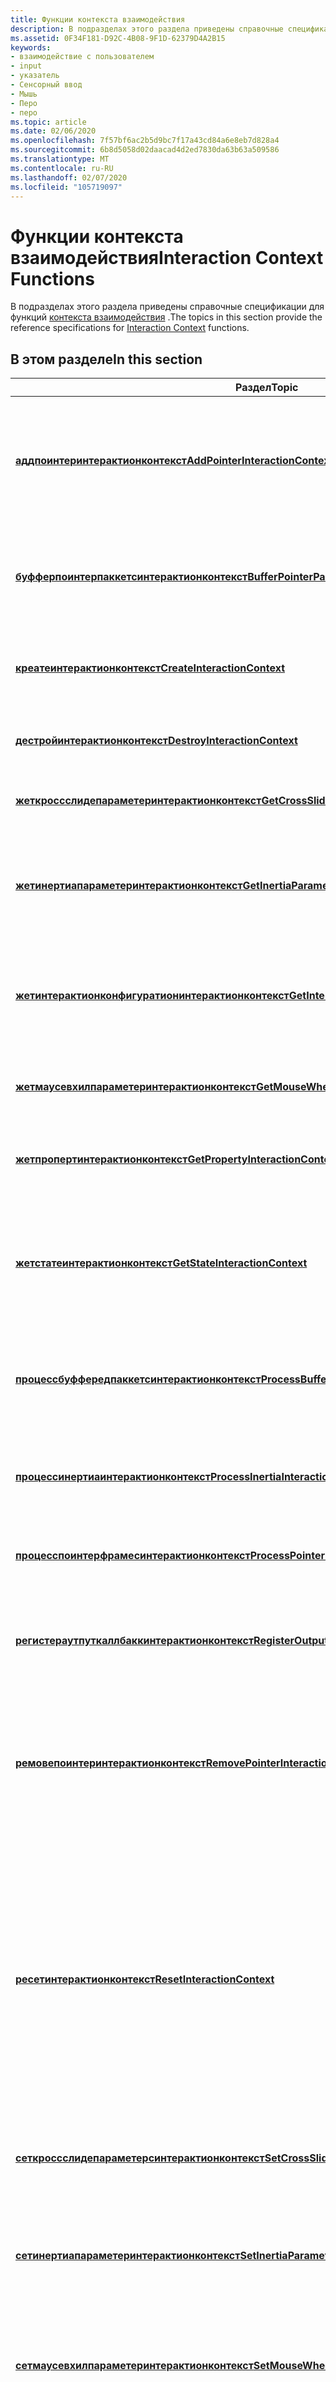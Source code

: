 ```yaml
---
title: Функции контекста взаимодействия
description: В подразделах этого раздела приведены справочные спецификации для функций контекста взаимодействия.
ms.assetid: 0F34F181-D92C-4B08-9F1D-62379D4A2B15
keywords:
- взаимодействие с пользователем
- input
- указатель
- Сенсорный ввод
- Мышь
- Перо
- перо
ms.topic: article
ms.date: 02/06/2020
ms.openlocfilehash: 7f57bf6ac2b5d9bc7f17a43cd84a6e8eb7d828a4
ms.sourcegitcommit: 6b8d5058d02daacad4d2ed7830da63b63a509586
ms.translationtype: MT
ms.contentlocale: ru-RU
ms.lasthandoff: 02/07/2020
ms.locfileid: "105719097"
---
```

# <a name="interaction-context-functions"></a><span data-ttu-id="2645c-110">Функции контекста взаимодействия</span><span class="sxs-lookup"><span data-stu-id="2645c-110">Interaction Context Functions</span></span>

<span data-ttu-id="2645c-111">В подразделах этого раздела приведены справочные спецификации для функций [контекста взаимодействия](interaction-context-portal.md) .</span><span class="sxs-lookup"><span data-stu-id="2645c-111">The topics in this section provide the reference specifications for [Interaction Context](interaction-context-portal.md) functions.</span></span>

## <a name="in-this-section"></a><span data-ttu-id="2645c-112">В этом разделе</span><span class="sxs-lookup"><span data-stu-id="2645c-112">In this section</span></span>

| <span data-ttu-id="2645c-113">Раздел</span><span class="sxs-lookup"><span data-stu-id="2645c-113">Topic</span></span> | <span data-ttu-id="2645c-114">Описание</span><span class="sxs-lookup"><span data-stu-id="2645c-114">Description</span></span> |
|---|---|
| [<span data-ttu-id="2645c-115">**аддпоинтеринтерактионконтекст**</span><span class="sxs-lookup"><span data-stu-id="2645c-115">**AddPointerInteractionContext**</span></span>](/windows/win32/api/interactioncontext/nf-interactioncontext-addpointerinteractioncontext)<br/> | <span data-ttu-id="2645c-116">Включить указанный указатель в набор указателей, обрабатываемых объектом [контекста взаимодействия](interaction-context-portal.md) .</span><span class="sxs-lookup"><span data-stu-id="2645c-116">Include the specified pointer in the set of pointers processed by the [Interaction Context](interaction-context-portal.md) object.</span></span> <br/> |
| [<span data-ttu-id="2645c-117">**буфферпоинтерпаккетсинтерактионконтекст**</span><span class="sxs-lookup"><span data-stu-id="2645c-117">**BufferPointerPacketsInteractionContext**</span></span>](/windows/win32/api/interactioncontext/nf-interactioncontext-bufferpointerpacketsinteractioncontext)<br/> | <span data-ttu-id="2645c-118">Добавляет журнал для одного входного указателя в буфер объекта [контекста взаимодействия](interaction-context-portal.md) .</span><span class="sxs-lookup"><span data-stu-id="2645c-118">Adds the history for a single input pointer to the buffer of the [Interaction Context](interaction-context-portal.md) object.</span></span><br/> |
| [<span data-ttu-id="2645c-119">**креатеинтерактионконтекст**</span><span class="sxs-lookup"><span data-stu-id="2645c-119">**CreateInteractionContext**</span></span>](/windows/win32/api/interactioncontext/nf-interactioncontext-createinteractioncontext)<br/> | <span data-ttu-id="2645c-120">Создает и инициализирует объект [контекста взаимодействия](interaction-context-portal.md) .</span><span class="sxs-lookup"><span data-stu-id="2645c-120">Creates and initializes an [Interaction Context](interaction-context-portal.md) object.</span></span><br/> |
| [<span data-ttu-id="2645c-121">**дестройинтерактионконтекст**</span><span class="sxs-lookup"><span data-stu-id="2645c-121">**DestroyInteractionContext**</span></span>](/windows/win32/api/interactioncontext/nf-interactioncontext-destroyinteractioncontext)<br/> | <span data-ttu-id="2645c-122">Уничтожает указанный объект [контекста взаимодействия](interaction-context-portal.md) .</span><span class="sxs-lookup"><span data-stu-id="2645c-122">Destroys the specified [Interaction Context](interaction-context-portal.md) object.</span></span><br/> |
| [<span data-ttu-id="2645c-123">**жеткроссслидепараметеринтерактионконтекст**</span><span class="sxs-lookup"><span data-stu-id="2645c-123">**GetCrossSlideParameterInteractionContext**</span></span>](/windows/win32/api/interactioncontext/nf-interactioncontext-getcrossslideparameterinteractioncontext)<br/> | <span data-ttu-id="2645c-124">Возвращает поведение взаимодействия между слайдами.</span><span class="sxs-lookup"><span data-stu-id="2645c-124">Gets the cross-slide interaction behavior.</span></span> <br/> |
| [<span data-ttu-id="2645c-125">**жетинертиапараметеринтерактионконтекст**</span><span class="sxs-lookup"><span data-stu-id="2645c-125">**GetInertiaParameterInteractionContext**</span></span>](/windows/win32/api/interactioncontext/nf-interactioncontext-getinertiaparameterinteractioncontext)<br/> | <span data-ttu-id="2645c-126">Возвращает поведение инерции для манипуляции (преобразование, вращение, масштабирование).</span><span class="sxs-lookup"><span data-stu-id="2645c-126">Gets the inertia behavior of a manipulation (translation, rotation, scaling).</span></span> <br/> |
| [<span data-ttu-id="2645c-127">**жетинтерактионконфигуратионинтерактионконтекст**</span><span class="sxs-lookup"><span data-stu-id="2645c-127">**GetInteractionConfigurationInteractionContext**</span></span>](/windows/win32/api/interactioncontext/nf-interactioncontext-getinteractionconfigurationinteractioncontext)<br/> | <span data-ttu-id="2645c-128">Возвращает состояние конфигурации взаимодействия для объекта [контекста взаимодействия](interaction-context-portal.md) .</span><span class="sxs-lookup"><span data-stu-id="2645c-128">Gets interaction configuration state for the [Interaction Context](interaction-context-portal.md) object.</span></span><br/> |
| [<span data-ttu-id="2645c-129">**жетмаусевхилпараметеринтерактионконтекст**</span><span class="sxs-lookup"><span data-stu-id="2645c-129">**GetMouseWheelParameterInteractionContext**</span></span>](/windows/win32/api/interactioncontext/nf-interactioncontext-getmousewheelparameterinteractioncontext)<br/> | <span data-ttu-id="2645c-130">Возвращает состояние колесика мыши для объекта [контекста взаимодействия](interaction-context-portal.md) .</span><span class="sxs-lookup"><span data-stu-id="2645c-130">Gets the mouse wheel state for the [Interaction Context](interaction-context-portal.md) object.</span></span> <br/> |
| [<span data-ttu-id="2645c-131">**жетпропертинтерактионконтекст**</span><span class="sxs-lookup"><span data-stu-id="2645c-131">**GetPropertyInteractionContext**</span></span>](/windows/win32/api/interactioncontext/nf-interactioncontext-getpropertyinteractioncontext)<br/> | <span data-ttu-id="2645c-132">Возвращает свойства объекта [контекста взаимодействия](interaction-context-portal.md) .</span><span class="sxs-lookup"><span data-stu-id="2645c-132">Gets [Interaction Context](interaction-context-portal.md) object properties.</span></span><br/> |
| [<span data-ttu-id="2645c-133">**жетстатеинтерактионконтекст**</span><span class="sxs-lookup"><span data-stu-id="2645c-133">**GetStateInteractionContext**</span></span>](/windows/win32/api/interactioncontext/nf-interactioncontext-getstateinteractioncontext)<br/> | <span data-ttu-id="2645c-134">Возвращает текущее состояние [контекста взаимодействия](interaction-context-portal.md) и время, когда контекст возвращается в состояние бездействия.</span><span class="sxs-lookup"><span data-stu-id="2645c-134">Gets current [Interaction Context](interaction-context-portal.md) state and the time when the context will return to idle state.</span></span> <br/> |
| [<span data-ttu-id="2645c-135">**процессбуффередпаккетсинтерактионконтекст**</span><span class="sxs-lookup"><span data-stu-id="2645c-135">**ProcessBufferedPacketsInteractionContext**</span></span>](/windows/win32/api/interactioncontext/nf-interactioncontext-processbufferedpacketsinteractioncontext)<br/> | <span data-ttu-id="2645c-136">Обработка буферизованных пакетов в конце входного кадра указателя.</span><span class="sxs-lookup"><span data-stu-id="2645c-136">Process buffered packets at the end of a pointer input frame.</span></span><br/> |
| [<span data-ttu-id="2645c-137">**процессинертиаинтерактионконтекст**</span><span class="sxs-lookup"><span data-stu-id="2645c-137">**ProcessInertiaInteractionContext**</span></span>](/windows/win32/api/interactioncontext/nf-interactioncontext-processinertiainteractioncontext)<br/> | <span data-ttu-id="2645c-138">Отправляет входные данные таймера в объект [контекста взаимодействия](interaction-context-portal.md) для обработки инерции.</span><span class="sxs-lookup"><span data-stu-id="2645c-138">Sends timer input to the [Interaction Context](interaction-context-portal.md) object for inertia processing.</span></span><br/> |
| [<span data-ttu-id="2645c-139">**процесспоинтерфрамесинтерактионконтекст**</span><span class="sxs-lookup"><span data-stu-id="2645c-139">**ProcessPointerFramesInteractionContext**</span></span>](/windows/win32/api/interactioncontext/nf-interactioncontext-processpointerframesinteractioncontext)<br/> | <span data-ttu-id="2645c-140">Обрабатывает набор входных кадров указателя.</span><span class="sxs-lookup"><span data-stu-id="2645c-140">Processes a set of pointer input frames.</span></span><br/> |
| [<span data-ttu-id="2645c-141">**регистераутпуткаллбаккинтерактионконтекст**</span><span class="sxs-lookup"><span data-stu-id="2645c-141">**RegisterOutputCallbackInteractionContext**</span></span>](/windows/win32/api/interactioncontext/nf-interactioncontext-registeroutputcallbackinteractioncontext)<br/> | <span data-ttu-id="2645c-142">Регистрирует обратный вызов для получения событий взаимодействия из объекта [контекста взаимодействия](interaction-context-portal.md) .</span><span class="sxs-lookup"><span data-stu-id="2645c-142">Registers a callback to receive interaction events from an [Interaction Context](interaction-context-portal.md) object.</span></span><br/> |
| [<span data-ttu-id="2645c-143">**ремовепоинтеринтерактионконтекст**</span><span class="sxs-lookup"><span data-stu-id="2645c-143">**RemovePointerInteractionContext**</span></span>](/windows/win32/api/interactioncontext/nf-interactioncontext-removepointerinteractioncontext)<br/> | <span data-ttu-id="2645c-144">Удаляет указанный указатель из набора указателей, обработанных объектом [контекста взаимодействия](interaction-context-portal.md) .</span><span class="sxs-lookup"><span data-stu-id="2645c-144">Remove the specified pointer from the set of pointers processed by the [Interaction Context](interaction-context-portal.md) object.</span></span> <br/> |
| [<span data-ttu-id="2645c-145">**ресетинтерактионконтекст**</span><span class="sxs-lookup"><span data-stu-id="2645c-145">**ResetInteractionContext**</span></span>](/windows/win32/api/interactioncontext/nf-interactioncontext-resetinteractioncontext)<br/> | <span data-ttu-id="2645c-146">Сбрасывает [**состояние взаимодействия**](/windows/win32/api/interactioncontext/ne-interactioncontext-interaction_state), параметры конфигурации взаимодействия и все параметры в исходное состояние.</span><span class="sxs-lookup"><span data-stu-id="2645c-146">Resets the [**interaction state**](/windows/win32/api/interactioncontext/ne-interactioncontext-interaction_state), interaction configuration settings, and all parameters to their initial state.</span></span> <span data-ttu-id="2645c-147">Текущие взаимодействия отменяются без уведомлений.</span><span class="sxs-lookup"><span data-stu-id="2645c-147">Current interactions are cancelled without notifications.</span></span> <br/> <span data-ttu-id="2645c-148">Перед следующим использованием необходимо перенастроить [контекст взаимодействия](interaction-context-portal.md) .</span><span class="sxs-lookup"><span data-stu-id="2645c-148">[Interaction Context](interaction-context-portal.md) must be reconfigured before next use.</span></span><br/> |
| [<span data-ttu-id="2645c-149">**сеткроссслидепараметерсинтерактионконтекст**</span><span class="sxs-lookup"><span data-stu-id="2645c-149">**SetCrossSlideParametersInteractionContext**</span></span>](/windows/win32/api/interactioncontext/nf-interactioncontext-setcrossslideparametersinteractioncontext)<br/> | <span data-ttu-id="2645c-150">Настраивает взаимодействие между слайдами.</span><span class="sxs-lookup"><span data-stu-id="2645c-150">Configures the cross-slide interaction.</span></span> <br/> |
| [<span data-ttu-id="2645c-151">**сетинертиапараметеринтерактионконтекст**</span><span class="sxs-lookup"><span data-stu-id="2645c-151">**SetInertiaParameterInteractionContext**</span></span>](/windows/win32/api/interactioncontext/nf-interactioncontext-setinertiaparameterinteractioncontext)<br/> | <span data-ttu-id="2645c-152">Настраивает поведение инерции (преобразование, вращение, масштабирование) после того, как связь с ним ликвидируется.</span><span class="sxs-lookup"><span data-stu-id="2645c-152">Configures the inertia behavior of a manipulation (translation, rotation, scaling) after the contact is lifted.</span></span> <br/> | [<span data-ttu-id="2645c-153">**сетинтерактионконфигуратионинтерактионконтекст**</span><span class="sxs-lookup"><span data-stu-id="2645c-153">**SetInteractionConfigurationInteractionContext**</span></span>](/windows/win32/api/interactioncontext/nf-interactioncontext-setinteractionconfigurationinteractioncontext)<br/> | <span data-ttu-id="2645c-154">Настраивает объект [контекста взаимодействия](interaction-context-portal.md) для обработки указанных манипуляций.</span><span class="sxs-lookup"><span data-stu-id="2645c-154">Configures the [Interaction Context](interaction-context-portal.md) object to process the specified manipulations.</span></span><br/> |
| [<span data-ttu-id="2645c-155">**сетмаусевхилпараметеринтерактионконтекст**</span><span class="sxs-lookup"><span data-stu-id="2645c-155">**SetMouseWheelParameterInteractionContext**</span></span>](/windows/win32/api/interactioncontext/nf-interactioncontext-setmousewheelparameterinteractioncontext)<br/> | <span data-ttu-id="2645c-156">Задает значения параметров для входных данных колесика мыши.</span><span class="sxs-lookup"><span data-stu-id="2645c-156">Sets the parameter values for mouse wheel input.</span></span> <br/> |
| [<span data-ttu-id="2645c-157">**сетпивотинтерактионконтекст**</span><span class="sxs-lookup"><span data-stu-id="2645c-157">**SetPivotInteractionContext**</span></span>](/windows/win32/api/interactioncontext/nf-interactioncontext-setpivotinteractioncontext)<br/> | <span data-ttu-id="2645c-158">Задает центральную точку и радиус поворота от центральной точки для обработки вращения с помощью одного указателя ввода.</span><span class="sxs-lookup"><span data-stu-id="2645c-158">Sets the center point, and the pivot radius from the center point, for a rotation manipulation using a single input pointer.</span></span> <br/> |
| [<span data-ttu-id="2645c-159">**сетпропертинтерактионконтекст**</span><span class="sxs-lookup"><span data-stu-id="2645c-159">**SetPropertyInteractionContext**</span></span>](/windows/win32/api/interactioncontext/nf-interactioncontext-setpropertyinteractioncontext)<br/> | <span data-ttu-id="2645c-160">Задает свойства объекта [контекста взаимодействия](interaction-context-portal.md) .</span><span class="sxs-lookup"><span data-stu-id="2645c-160">Sets [Interaction Context](interaction-context-portal.md) object properties.</span></span><br/> |
| [<span data-ttu-id="2645c-161">**стопинтерактионконтекст**</span><span class="sxs-lookup"><span data-stu-id="2645c-161">**StopInteractionContext**</span></span>](/windows/win32/api/interactioncontext/nf-interactioncontext-stopinteractioncontext)<br/> | <span data-ttu-id="2645c-162">Устанавливает [**состояние взаимодействия**](/windows/win32/api/interactioncontext/ne-interactioncontext-interaction_state) в \_ состояние \_ простоя взаимодействия и оставляет все параметры конфигурации взаимодействия и параметры без изменений.</span><span class="sxs-lookup"><span data-stu-id="2645c-162">Sets the [**interaction state**](/windows/win32/api/interactioncontext/ne-interactioncontext-interaction_state) to INTERACTION\_STATE\_IDLE and leaves all interaction configuration settings and parameters intact.</span></span> <span data-ttu-id="2645c-163">Текущие взаимодействия отменяются и уведомления отправляются по мере необходимости.</span><span class="sxs-lookup"><span data-stu-id="2645c-163">Current interactions are cancelled and notifications sent as required.</span></span><br/> <span data-ttu-id="2645c-164">Перенастройка [контекста взаимодействия](interaction-context-portal.md) перед следующим использованием невозможна.</span><span class="sxs-lookup"><span data-stu-id="2645c-164">[Interaction Context](interaction-context-portal.md) does not have to be reconfigured before next use.</span></span><br/> |

## <a name="related-topics"></a><span data-ttu-id="2645c-165">См. также</span><span class="sxs-lookup"><span data-stu-id="2645c-165">Related topics</span></span>

[<span data-ttu-id="2645c-166">Справочник по контексту взаимодействия</span><span class="sxs-lookup"><span data-stu-id="2645c-166">Interaction Context Reference</span></span>](interaction-context-reference.md)
